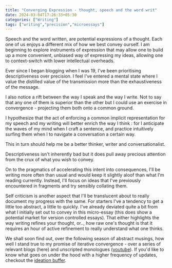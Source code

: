 ```yaml
---
title: "Converging Expression - thought, speech and the word writ"
date: 2024-03-04T17:26:33+05:30
categories: ["Writing"]
tags: ["writing","precision","microessays"]
---
```


Speech and the word written, are potential expressions of a
thought. Each one of us enjoys a different mix of how we best convey
ourself. I am beginning to explore instruments of expression that may
allow one to build up a more convenient, unbiased way of
expressing my ideas, allowing one to context-switch with lower
intellectual overheads.  

Ever since I began blogging when I was 19, I've been prioritising
descriptiveness over precision. I feel I've entered a
mental state where I value the distilled value of the transmission
more than the exhaustiveness of the message.  

I also notice a rift between the way I speak and the way I write. Not
to say that any one of them is superior than the other but I could use
an exercise in convergence - projecting them both onto a common
ground.  

I hypothesize that the act of enforcing a common implicit
representation for my speech and my writing will better enrich the way
I think : for I anticipate the waves of my mind 
when I craft a sentence, and practice intuitively surfing them when I
to navigate a conversation a certain way.  

This in turn should help me be a better thinker, writer and
conversationalist.  

Descriptiveness isn't inherently bad but it does pull away precious
attention from the crux of what you wish to convey.  

On to the pragmatics of accelerating this intent into consequences,
I'll be writing more often than usual and would keep it slightly aloof
than what I'm reading currently. Instead, I'll focus on ideas that
I've previously encountered in fragments and try sensibly collating
them.  

Self criticism is another aspect that I'll be translucent about to
really document my progress with the same. For starters I've a
tendency to get a little too abstract, a little to quickly. I've
already deviated quite a bit from what I initially set out to convey
in this micro-essay (this does show a potential market for version
controlled essays). That either highlights the way writing refines
your thought, or.., how raw one's thought is that it requires an hour
of active refinement to really understand what one thinks.  

We shall soon find out, over the following season of abstract musings,
how well I stand true to my promise of iterative convergence - over a
series of relevant blogs (here) and unscripted monologues
([youtube](https://youtube.com/@rajp152k?si=oOuktOD2UUQVnOLL)). If
you'd like to know what goes on under the hood with a higher frequency
of updates, checkout the [ideation
buffer](https://buffer.rajpatil.dev/).  
